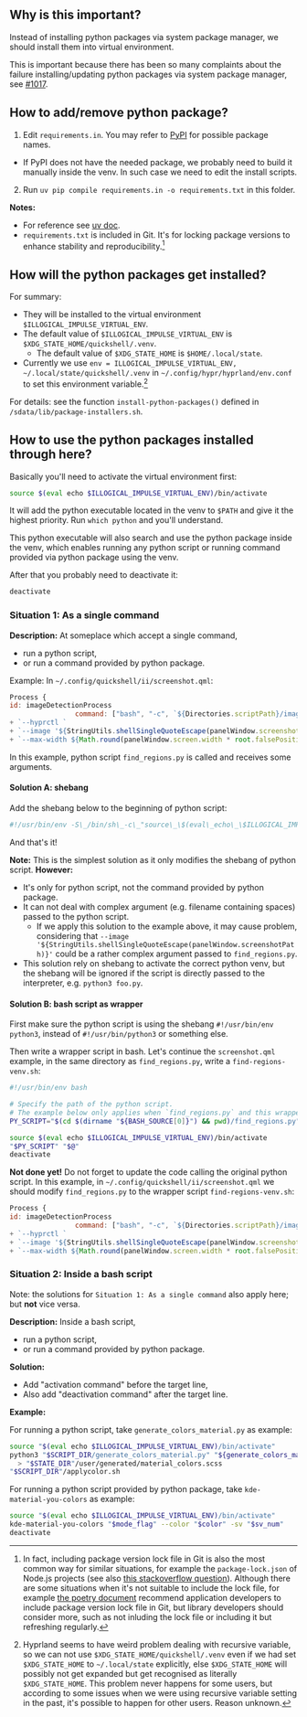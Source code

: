 ## Why is this important?
Instead of installing python packages via system package manager, we should install them into virtual environment.

This is important because there has been so many complaints about the failure installing/updating python packages via system package manager, see [#1017](https://github.com/end-4/dots-hyprland/issues/1017).

## How to add/remove python package?

1. Edit `requirements.in`. You may refer to [PyPI](https://pypi.org/) for possible package names.
  - If PyPI does not have the needed package, we probably need to build it manually inside the venv. In such case we need to edit the install scripts.
2. Run `uv pip compile requirements.in -o requirements.txt` in this folder.

**Notes:**
- For reference see [uv doc](https://docs.astral.sh/uv/pip/dependencies/#using-requirementsin).
- `requirements.txt` is included in Git. It's for locking package versions to enhance stability and reproducibility.[^1]

[^1]: In fact, including package version lock file in Git is also the most common way for similar situations, for example the `package-lock.json` of Node.js projects (see also [this stackoverflow question](https://stackoverflow.com/questions/48524417/should-the-package-lock-json-file-be-added-to-gitignore)). Although there are some situations when it's not suitable to include the lock file, for example [the poetry document](https://python-poetry.org/docs/basic-usage/#committing-your-poetrylock-file-to-version-control) recommend application developers to include package version lock file in Git, but library developers should consider more, such as not inluding the lock file or including it but refreshing regularly.

## How will the python packages get installed?

For summary:
- They will be installed to the virtual environment `$ILLOGICAL_IMPULSE_VIRTUAL_ENV`.
- The default value of `$ILLOGICAL_IMPULSE_VIRTUAL_ENV` is `$XDG_STATE_HOME/quickshell/.venv`.
  - The default value of `$XDG_STATE_HOME` is `$HOME/.local/state`.
- Currently we use `env = ILLOGICAL_IMPULSE_VIRTUAL_ENV, ~/.local/state/quickshell/.venv` in `~/.config/hypr/hyprland/env.conf` to set this environment variable.[^2]

For details: see the function `install-python-packages()` defined in `/sdata/lib/package-installers.sh`.

[^2]: Hyprland seems to have weird problem dealing with recursive variable, so we can not use `$XDG_STATE_HOME/quickshell/.venv` even if we had set `$XDG_STATE_HOME` to `~/.local/state` explicitly, else `$XDG_STATE_HOME` will possibly not get expanded but get recognised as literally `$XDG_STATE_HOME`. This problem never happens for some users, but according to some issues when we were using recursive variable setting in the past, it's possible to happen for other users. Reason unknown.

## How to use the python packages installed through here?

Basically you'll need to activate the virtual environment first:
```bash
source $(eval echo $ILLOGICAL_IMPULSE_VIRTUAL_ENV)/bin/activate
```

It will add the python executable located in the venv to `$PATH` and give it the highest priority.
Run `which python` and you'll understand.

This python executable will also search and use the python package inside the venv,
which enables running any python script or running command provided via python package using the venv.

After that you probably need to deactivate it:
```bash
deactivate
```

### Situation 1: As a single command
**Description:** At someplace which accept a single command,
- run a python script,
- or run a command provided by python package.

Example: In `~/‎.config/quickshell/ii/screenshot.qml`:
```qml
Process {
id: imageDetectionProcess
                command: ["bash", "-c", `${Directories.scriptPath}/images/find_regions.py ` 
+ `--hyprctl ` 
+ `--image '${StringUtils.shellSingleQuoteEscape(panelWindow.screenshotPath)}' ` 
+ `--max-width ${Math.round(panelWindow.screen.width * root.falsePositivePreventionRatio)} ` 
```
In this example, python script `find_regions.py` is called and receives some arguments.

#### Solution A: shebang

Add the shebang below to the beginning of python script:
```python
#!/usr/bin/env -S\_/bin/sh\_-c\_"source\_\$(eval\_echo\_\$ILLOGICAL_IMPULSE_VIRTUAL_ENV)/bin/activate&&exec\_python\_-E\_"\$0"\_"\$@""
```
And that's it!

**Note:** This is the simplest solution as it only modifies the shebang of python script.
**However:**
- It's only for python script, not the command provided by python package.
- It can not deal with complex argument (e.g. filename containing spaces) passed to the python script.
  - If we apply this solution to the example above, it may cause problem, considering that `--image '${StringUtils.shellSingleQuoteEscape(panelWindow.screenshotPath)}'` could be a rather complex argument passed to `find_regions.py`.
- This solution rely on shebang to activate the correct python venv, but the shebang will be ignored if the script is directly passed to the interpreter, e.g. `python3 foo.py`.

#### Solution B: bash script as wrapper

First make sure the python script is using the shebang `#!/usr/bin/env python3`, instead of `#!/usr/bin/python3` or something else.

Then write a wrapper script in bash.
Let's continue the `screenshot.qml` example, in the same directory as `find_regions.py`, write a `find-regions-venv.sh`:
```bash
#!/usr/bin/env bash

# Specify the path of the python script.
# The example below only applies when `find_regions.py` and this wrapper script are under the same folder.
PY_SCRIPT="$(cd $(dirname "${BASH_SOURCE[0]}") && pwd)/find_regions.py"

source $(eval echo $ILLOGICAL_IMPULSE_VIRTUAL_ENV)/bin/activate
"$PY_SCRIPT" "$@"
deactivate
```
**Not done yet!** Do not forget to update the code calling the original python script.
In this example, in `~/‎.config/quickshell/ii/screenshot.qml` we should modify `find_regions.py` to the wrapper script `find-regions-venv.sh`:
```qml
Process {
id: imageDetectionProcess
                command: ["bash", "-c", `${Directories.scriptPath}/images/find-regions-venv.sh ` 
+ `--hyprctl ` 
+ `--image '${StringUtils.shellSingleQuoteEscape(panelWindow.screenshotPath)}' ` 
+ `--max-width ${Math.round(panelWindow.screen.width * root.falsePositivePreventionRatio)} ` 
```

### Situation 2: Inside a bash script
Note: the solutions for `Situation 1: As a single command` also apply here; but **not** vice versa.

**Description:**
Inside a bash script,
- run a python script,
- or run a command provided by python package.

**Solution:**
- Add "activation command" before the target line,
- Also add "deactivation command" after the target line.

**Example:**

For running a python script,
take `generate_colors_material.py` as example:
```bash
source "$(eval echo $ILLOGICAL_IMPULSE_VIRTUAL_ENV)/bin/activate"
python3 "$SCRIPT_DIR/generate_colors_material.py" "${generate_colors_material_args[@]}" \
  > "$STATE_DIR"/user/generated/material_colors.scss
"$SCRIPT_DIR"/applycolor.sh
```

For running a python script provided by python package,
take `kde-material-you-colors` as example:
```bash
source "$(eval echo $ILLOGICAL_IMPULSE_VIRTUAL_ENV)/bin/activate"
kde-material-you-colors "$mode_flag" --color "$color" -sv "$sv_num"
deactivate
```




